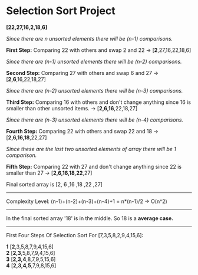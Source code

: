 #  Selection Sort Project

**[22,27,16,2,18,6]** 

*Since there are n unsorted elements there will be (n-1) comparisons.*

**First Step:**  Comparing 22 with others and swap 2 and 22 -> [**2**,27,16,22,18,6]

*Since there are (n-1) unsorted elements there will be (n-2) comparisons.*

**Second Step:** Comparing 27 with others and swap 6 and 27 -> [**2,6**,16,22,18,27]


*Since there are (n-2) unsorted elements there will be (n-3) comparisons.*

**Third Step:** Comparing 16 with others and don't change anything since 16 is smaller than other unsorted items. -> [**2,6,16**,22,18,27]

*Since there are (n-3) unsorted elements there will be (n-4) comparisons.*

**Fourth Step:** Comparing 22 with others and swap 22 and 18 -> [**2,6,16,18**,22,27]

*Since these are the last two unsorted elements of array there will be 1 comparison.*

**Fifth Step:** Comparing 22 with 27 and don't change anything since 22 is smaller than 27 -> [**2,6,16,18,22**,27]

Final sorted array is [2, 6 ,16 ,18 ,22 ,27]

----------
Complexity Level: (n-1)+(n-2)+(n-3)+(n-4)+1 = n*(n-1)/2 -> O(n^2)

----------

In the final sorted array '18' is in the middle. So 18 is a **average case.**

---------
First Four Steps Of Selection Sort For [7,3,5,8,2,9,4,15,6]:

**1** [**2**,3,5,8,7,9,4,15,6]  
**2** [**2,3**,5,8,7,9,4,15,6]  
**3** [**2,3,4**,8,7,9,5,15,6]  
**4** [**2,3,4,5**,7,9,8,15,6]
